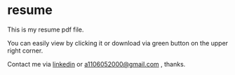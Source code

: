 # resume
This is my resume pdf file.

You can easily view by clicking it or download via green button on the upper right corner.

Contact me via [linkedin](https://www.linkedin.com/in/shih-hsuan-lee/) or a1106052000@gmail.com , thanks.


